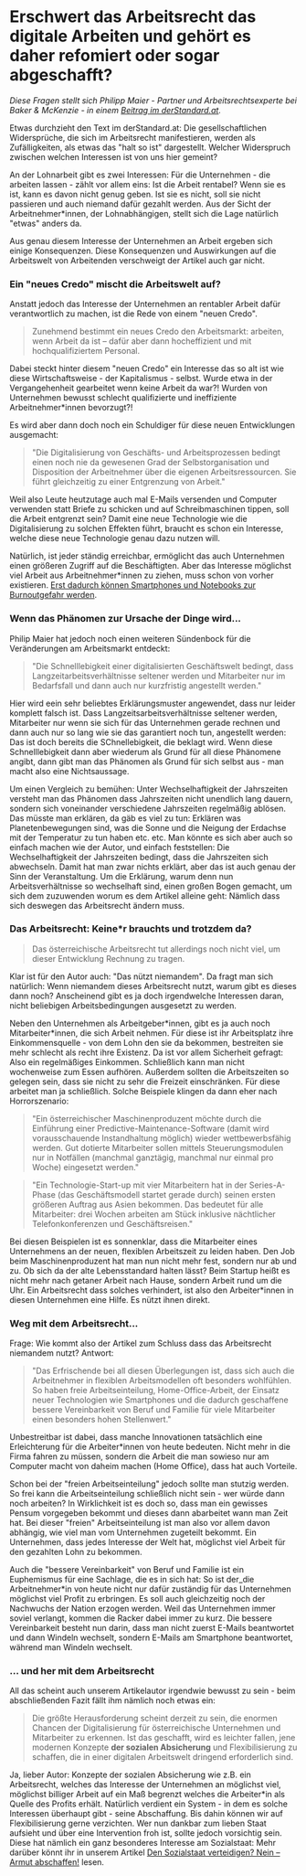 # Erschwert das Arbeitsrecht das digitale Arbeiten und gehört es daher refomiert oder sogar abgeschafft?
  
*Diese Fragen stellt sich Philipp Maier - Partner und Arbeitsrechtsexperte bei Baker & McKenzie - in einem [Beitrag im derStandard.at](http://mobil.derstandard.at/2000044206137/Wenn-das-Arbeitsrecht-digitales-Arbeiten-erschwert?ref=rss).*

Etwas durchzieht den Text im derStandard.at: Die gesellschaftlichen Widersprüche, die sich im Arbeitsrecht manifestieren, werden als Zufälligkeiten, als etwas das "halt so ist" dargestellt. Welcher Widerspruch zwischen welchen Interessen ist von uns hier gemeint? 

An der Lohnarbeit gibt es zwei Interessen: Für die Unternehmen - die arbeiten lassen - zählt vor allem eins: Ist die Arbeit rentabel? Wenn sie es ist, kann es davon nicht genug geben. Ist sie es nicht, soll sie nicht passieren und auch niemand dafür gezahlt werden. Aus der Sicht der Arbeitnehmer*innen, der Lohnabhängigen, stellt sich die Lage natürlich "etwas" anders da.

Aus genau diesem Interesse der Unternehmen an Arbeit ergeben sich einige Konsequenzen. Diese Konsequenzen und Auswirkungen auf die Arbeitswelt von Arbeitenden verschweigt der Artikel auch gar nicht. 

### Ein "neues Credo" mischt die Arbeitswelt auf?

Anstatt jedoch das Interesse der Unternehmen an rentabler Arbeit dafür verantwortlich zu machen, ist die Rede von einem "neuen Credo". 

> Zunehmend bestimmt ein neues Credo den Arbeitsmarkt: arbeiten, wenn Arbeit da ist – dafür aber dann hocheffizient und mit hochqualifiziertem Personal.

Dabei steckt hinter diesem "neuen Credo" ein Interesse das so alt ist wie diese Wirtschaftsweise - der Kapitalismus - selbst. Wurde etwa in der Vergangehenheit gearbeitet wenn keine Arbeit da war?! Wurden von Unternehmen bewusst schlecht qualifizierte und ineffiziente Arbeitnehmer\*innen bevorzugt?!

Es wird aber dann doch noch ein Schuldiger für diese neuen Entwicklungen ausgemacht:
> "Die Digitalisierung von Geschäfts- und Arbeitsprozessen bedingt einen noch nie da gewesenen Grad der Selbstorganisation und Disposition der Arbeitnehmer über die eigenen Arbeitsressourcen. Sie führt gleichzeitig zu einer Entgrenzung von Arbeit."

Weil also Leute heutzutage auch mal E-Mails versenden und Computer verwenden statt Briefe zu schicken und auf Schreibmaschinen tippen, soll die Arbeit entgrenzt sein? Damit eine neue Technologie wie die Digitalisierung zu solchen Effekten führt, braucht es schon ein Interesse, welche diese neue Technologie genau dazu nutzen will.

Natürlich, ist jeder ständig erreichbar, ermöglicht das auch Unternehmen einen größeren Zugriff auf die Beschäftigten. Aber das Interesse möglichst viel Arbeit aus Arbeitnehmer\*innen zu ziehen, muss schon von vorher existieren. [Erst dadurch können Smartphones und Notebooks zur Burnoutgefahr werden](http://www.heise.de/newsticker/meldung/Digitalisierung-belastet-Familienleben-und-Gesundheit-3332752.html?wt_mc=rss.ho.beitrag.atom).

### Wenn das Phänomen zur Ursache der Dinge wird...

Philip Maier hat jedoch noch einen weiteren Sündenbock für die Veränderungen am Arbeitsmarkt entdeckt:

>"Die Schnelllebigkeit einer digitalisierten Geschäftswelt bedingt, dass Langzeitarbeitsverhältnisse seltener werden und Mitarbeiter nur im Bedarfsfall und dann auch nur kurzfristig angestellt werden."

Hier wird eein sehr beliebtes Erklärungsmuster angewendet, dass nur leider komplett falsch ist. Dass Langzeitsarbeitsverhältnisse seltener werden, Mitarbeiter nur wenn sie sich für das Unternehmen gerade rechnen und dann auch nur so lang wie sie das garantiert noch tun, angestellt werden: Das ist doch bereits die SChnellebigkeit, die beklagt wird. Wenn diese Schnelllebigkeit dann aber wiederum als Grund für all diese Phänomene angibt, dann gibt man das Phänomen als Grund für sich selbst aus - man macht also eine Nichtsaussage. 

Um einen Vergleich zu bemühen: Unter Wechselhaftigkeit der Jahrszeiten versteht man das Phänomen dass Jahrszeiten nicht unendlich lang dauern, sondern sich voneinander verschiedene Jahrszeiten regelmäßig ablösen. Das müsste man erklären, da gäb es viel zu tun: Erklären was Planetenbewegungen sind, was die Sonne und die Neigung der Erdachse mit der Temperatur zu tun haben etc. etc. Man könnte es sich aber auch so einfach machen wie der Autor, und einfach feststellen: Die Wechselhaftigkeit der Jahrszeiten bedingt, dass die Jahrszeiten sich abwechseln. Damit hat man zwar nichts erklärt, aber das ist auch genau der Sinn der Veranstaltung. Um die Erklärung, warum denn nun Arbeitsverhältnisse so wechselhaft sind, einen großen Bogen gemacht, um sich dem zuzuwenden worum es dem Artikel alleine geht: Nämlich dass sich deswegen das Arbeitsrecht ändern muss.

### Das Arbeitsrecht: Keine\*r brauchts und trotzdem da?

> Das österreichische Arbeitsrecht tut allerdings noch nicht viel, um dieser Entwicklung Rechnung zu tragen.

Klar ist für den Autor auch: "Das nützt niemandem". Da fragt man sich natürlich: Wenn niemandem dieses Arbeitsrecht nutzt, warum gibt es dieses dann noch? Anscheinend gibt es ja doch irgendwelche Interessen daran, nicht beliebigen Arbeitsbedingungen ausgesetzt zu werden. 

Neben den Unternehmen als Arbeitgeber\*innen, gibt es ja auch noch Mitarbeiter\*innen, die sich Arbeit nehmen. Für diese ist ihr Arbeitsplatz ihre Einkommensquelle - von dem Lohn den sie da bekommen, bestreiten sie mehr schlecht als recht ihre Existenz. Da ist vor allem Sicherheit gefragt: Also ein regelmäßiges Einkommen. Schließlich kann man nicht wochenweise zum Essen aufhören. Außerdem sollten die Arbeitszeiten so gelegen sein, dass sie nicht zu sehr die Freizeit einschränken. Für diese arbeitet man ja schließlich. Solche Beispiele klingen da dann eher nach Horrorszenario:

>"Ein österreichischer Maschinenproduzent möchte durch die Einführung einer Predictive-Maintenance-Software (damit wird vorausschauende Instandhaltung möglich) wieder wettbewerbsfähig werden. Gut dotierte Mitarbeiter sollen mittels Steuerungsmodulen nur in Notfällen (manchmal ganztägig, manchmal nur einmal pro Woche) eingesetzt werden."

>"Ein Technologie-Start-up mit vier Mitarbeitern hat in der Series-A-Phase (das Geschäftsmodell startet gerade durch) seinen ersten größeren Auftrag aus Asien bekommen. Das bedeutet für alle Mitarbeiter: drei Wochen arbeiten am Stück inklusive nächtlicher Telefonkonferenzen und Geschäftsreisen."

Bei diesen Beispielen ist es sonnenklar, dass die Mitarbeiter eines Unternehmens an der neuen, flexiblen Arbeitszeit zu leiden haben. Den Job beim Maschinenproduzent hat man nun nicht mehr fest, sondern nur ab und zu. Ob sich da der alte Lebensstandard halten lässt? Beim Startup heißt es nicht mehr nach getaner Arbeit nach Hause, sondern Arbeit rund um die Uhr. Ein Arbeitsrecht dass solches verhindert, ist also den Arbeiter\*innen in diesen Unternehmen eine Hilfe. Es nützt ihnen direkt. 

### Weg mit dem Arbeitsrecht...

Frage: Wie kommt also der Artikel zum Schluss dass das Arbeitsrecht niemandem nutzt? Antwort:

>"Das Erfrischende bei all diesen Überlegungen ist, dass sich auch die Arbeitnehmer in flexiblen Arbeitsmodellen oft besonders wohlfühlen. So haben freie Arbeitseinteilung, Home-Office-Arbeit, der Einsatz neuer Technologien wie Smartphones und die dadurch geschaffene bessere Vereinbarkeit von Beruf und Familie für viele Mitarbeiter einen besonders hohen Stellenwert."

Unbestreitbar ist dabei, dass manche Innovationen tatsächlich eine Erleichterung für die Arbeiter\*innen von heute bedeuten. Nicht mehr in die Firma fahren zu müssen, sondern die Arbeit die man sowieso nur am Computer macht von daheim machen (Home Office), dass hat auch Vorteile. 

Schon bei der "freien Arbeitseinteilung" jedoch sollte man stutzig werden. So frei kann die Arbeitseinteilung schließlich nicht sein - wer würde dann noch arbeiten? In Wirklichkeit ist es doch so, dass man ein gewisses Pensum vorgegeben bekommt und dieses dann abarbeitet wann man Zeit hat. Bei dieser "freien" Arbeitseinteilung ist man also vor allem davon abhängig, wie viel man vom Unternehmen zugeteilt bekommt. Ein Unternehmen, dass jedes Interesse der Welt hat, möglichst viel Arbeit für den gezahlten Lohn zu bekommen.

Auch die "bessere Vereinbarkeit" von Beruf und Familie ist ein Euphemismus für eine Sachlage, die es in sich hat: So ist der_die Arbeitnehmer\*in von heute nicht nur dafür zuständig für das Unternehmen möglichst viel Profit zu erbringen. Es soll auch  gleichzeitig noch der Nachwuchs der Nation erzogen werden. Weil das Unternehmen immer soviel verlangt, kommen die Racker dabei immer zu kurz. Die bessere Vereinbarkeit besteht nun darin, dass man nicht zuerst E-Mails beantwortet und dann Windeln wechselt, sondern E-Mails am Smartphone beantwortet, während man Windeln wechselt.

### ... und her mit dem Arbeitsrecht

All das scheint auch unserem Artikelautor irgendwie bewusst zu sein - beim abschließenden Fazit fällt ihm nämlich noch etwas ein:

>Die größte Herausforderung scheint derzeit zu sein, die enormen Chancen der Digitalisierung für österreichische Unternehmen und Mitarbeiter zu erkennen. Ist das geschafft, wird es leichter fallen, jene modernen Konzepte **der sozialen Absicherung** und Flexibilisierung zu schaffen, die in einer digitalen Arbeitswelt dringend erforderlich sind. 

Ja, lieber Autor: Konzepte der sozialen Absicherung wie z.B. ein Arbeitsrecht, welches das Interesse der Unternehmen an möglichst viel, möglichst billiger Arbeit auf ein Maß begrenzt welches die Arbeiter\*in als Quelle des Profits erhält. Natürlich verdient ein System - in dem es solche Interessen überhaupt gibt - seine Abschaffung. Bis dahin können wir auf Flexibilisierung gerne verzichten. Wer nun dankbar zum lieben Staat aufsieht und über eine Intervention froh ist, sollte jedoch vorsichtig sein. Diese hat nämlich ein ganz besonderes Interesse am Sozialstaat: Mehr darüber könnt ihr in unserem Artikel [Den Sozialstaat verteidigen? Nein – Armut abschaffen!](https://geskrit.wordpress.com/texte/den-sozialstaat-verteidigen-nein-armut-abschaffen) lesen.